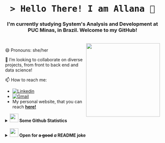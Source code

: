 <h1 align="center"><samp>&gt; Hello There! I am <b><a>Allana 👋 </a></b></samp> </h1>
<h3 align="center">I'm currently studying System's Analysis and Development at PUC Minas, in Brazil. Welcome to my GitHub! </h3>
<br>

<img align= "right" width= "240" src= "https://media2.giphy.com/media/rwIefmbZUFr2inBRDj/giphy.gif?cid=ecf05e478jxatmrfklkwcqkw4sm1waikjfpphlmojoexw090&rid=giphy.gif&ct=g"/>

😄 Pronouns: she/her

👯 I’m looking to collaborate on diverse projects, from front to back end and data science!

📫 How to reach me: 

- [![Linkedin](https://img.shields.io/badge/-LinkedIn-blue?style=flat&logo=Linkedin&logoColor=white)](https://www.linkedin.com/in/allanatavares/)
- [![Gmail](https://img.shields.io/badge/-Gmail-c14438?style=flat&logo=Gmail&logoColor=white)](mailto:allanatavaresb@gmail.com)
- My personal website, that you can reach [**here!**](https://allana-tb.github.io)

<details>
<summary><b> <img src="https://slackmojis.com/emojis/13263-bongocat_code/download" width="28" /> Some Github Statistics</a></b></summary>
  <br/>
  <p align="center"><img height="137px" src="https://github-readme-streak-stats.herokuapp.com/?user=allana-tb&hide_border=true&theme=calm&border_radius=30px" /></p>
   <p align="center"><img height="137px" src="https://github-readme-stats.vercel.app/api?username=allana-tb&hide_title=true&hide_border=true&show_icons=true&include_all_commits=true&show_icons=true&count_private=true&line_height=21&theme=calm&border_radius=30px" /> </p>
  </details>
<br/>
<details>
<summary><b> <img src="https://emojis.slackmojis.com/emojis/images/1621024394/39092/cat-roll.gif?1621024394" width="28" /> Open for <del>a good</del> <i>a</i> README joke</a></b></summary>
  <br/>
  <p align="center"><img src="https://readme-jokes.vercel.app/api?hideBorder&theme=calm" alt="Jokes Card" /></p></details>


